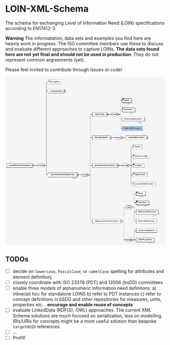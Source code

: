 # LOIN-XML-Schema
The schema for exchanging Level of Information Need (LOIN) specifications according to EN17412-3.

**Warning** The informatation, data sets and examples you find here are heavly work in progress. The ISO committee members use these to discuss and evaluate different approaches to capture LOINs. 
**__The data sets found here are not yet final and should not be used in production__**. They do not represent common argreements (yet). 

Please feel invited to contribute through issues or code!

![Schema Tree](img/schema_tree.png)

## TODOs
- [ ] decide on `lowercase`, `PascalCase`, or `camelCase` spelling for attributes and element definitionj
- [ ] closely coordinate with ISO 23378 (PDT) and 12006 (bsDD) committees 
- [ ] enable three models of alphanumeric information need definitons: a) inline/ad hoc for standalone LOINS b) refer to PDT instances c) refer to concept definitions in bSDD and other repositories for measures, units, properties etc. . __encurage and enable reuse of concepts__
- [ ] evaluate LinkedData (RDF(S), OWL) approaches. The current XML Schema solutions are much focused on serialization, less on modelling. IRIs/URIs for concepts might be a more useful solution than bespoke `targetUUID` references. 
- [ ] ... 
- [ ] Profit!
